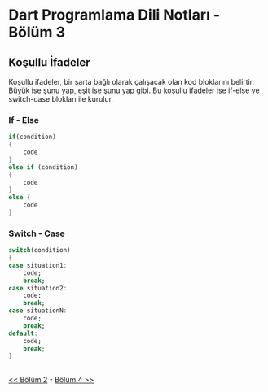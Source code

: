 # Dart Programlama Dili Notları - Bölüm 3

## Koşullu İfadeler
Koşullu ifadeler, bir şarta bağlı olarak çalışacak olan kod bloklarını belirtir. Büyük ise şunu yap, eşit ise şunu yap gibi. Bu koşullu ifadeler ise if-else ve switch-case blokları ile kurulur.

### **If - Else**
```dart
if(condition)
{
    code
}
else if (condition)
{
    code
}
else {
    code
}
```

### **Switch - Case**
```dart
switch(condition)
{
case situation1:
    code;
    break;
case situation2:
    code;
    break;
case situationN:
    code;
    break;
default:
    code;
    break;
}
```

##
[<< Bölüm 2](../bolum2/bolum2.md) - [Bölüm 4 >>](../bolum4/bolum4.md)